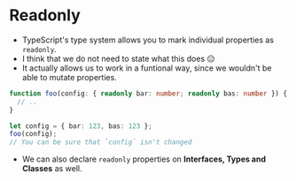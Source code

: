 # Readonly

- TypeScript's type system allows you to mark individual properties as `readonly`.
- I think that we do not need to state what this does :expressionless:
- It actually allows us to work in a funtional way, since we wouldn't be able to mutate properties.

```ts
function foo(config: { readonly bar: number; readonly bas: number }) {
  // ..
}

let config = { bar: 123, bas: 123 };
foo(config);
// You can be sure that `config` isn't changed
```

- We can also declare `readonly` properties on **Interfaces, Types and Classes** as well.
